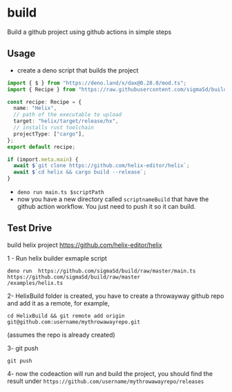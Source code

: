 # build

Build a github project using github actions in simple steps

## Usage

- create a deno script that builds the project

```ts
import { $ } from "https://deno.land/x/dax@0.28.0/mod.ts";
import { Recipe } from "https://raw.githubusercontent.com/sigmaSd/build/master/lib.ts";

const recipe: Recipe = {
  name: "Helix",
  // path of the executable to upload
  target: "helix/target/release/hx",
  // installs rust toolchain
  projectType: ["cargo"],
};
export default recipe;

if (import.meta.main) {
  await $`git clone https://github.com/helix-editor/helix`;
  await $`cd helix && cargo build --release`;
}
```

- `deno run main.ts $scriptPath`
- now you have a new directory called `scriptnameBuild` that have the github
  action workflow. You just need to push it so it can build.

## Test Drive

build helix project https://github.com/helix-editor/helix

1 - Run helix builder exmaple script

```
deno run  https://github.com/sigmaSd/build/raw/master/main.ts https://github.com/sigmaSd/build/raw/master
/examples/helix.ts
```

2- HelixBuild folder is created, you have to create a throwayway github repo and
add it as a remote, for example,

```
cd HelixBuild && git remote add origin git@github.com:username/mythrowawayrepo.git
```

(assumes the repo is already created)

3- git push

```
git push
```

4- now the codeaction will run and build the project, you should find the result
under `https://github.com/username/mythrowawayrepo/releases`
